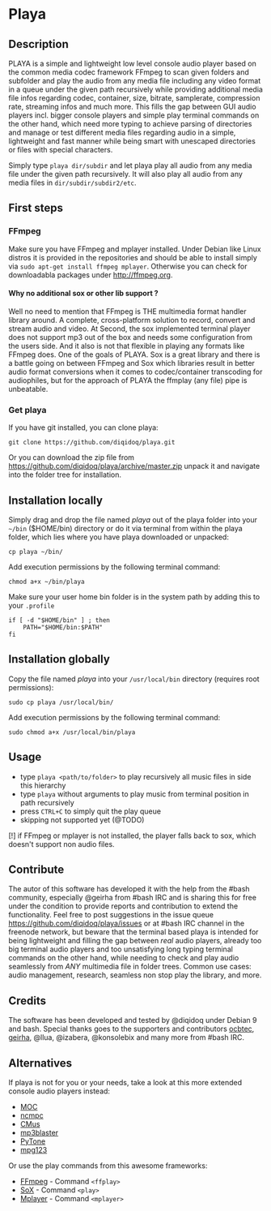 # Playa

## Description

PLAYA is a simple and lightweight low level console audio player based on the common media codec framework FFmpeg to scan given folders and subfolder and play the audio from any media file including any video format in a queue under the given path recursively while providing additional media file infos regarding codec, container, size, bitrate, samplerate, compression rate, streaming infos and much more. This fills the gap between GUI audio players incl. bigger console players and simple play terminal commands on the other hand, which need more typing to achieve parsing of directories and manage or test different media files regarding audio in a simple, lightweight and fast manner while being smart with unescaped directories or files with special characters.

Simply type ``` playa dir/subdir ``` and let playa play all audio from any media file under the given path recursively. It will also play all audio from any media files in ``` dir/subdir/subdir2/etc ```.

## First steps

### FFmpeg

Make sure you have FFmpeg and mplayer installed. Under Debian like Linux distros it is provided in the repositories and should be able to install simply via ``` sudo apt-get install ffmpeg mplayer ```. Otherwise you can check for downloadabla packages under http://ffmpeg.org.

#### Why no additional sox or other lib support ?
Well no need to mention that FFmpeg is THE multimedia format handler library around. A complete, cross-platform solution to record, convert and stream audio and video. At Second, the sox implemented terminal player does not support mp3 out of the box and needs some configuration from the users side. And it also is not that flexible in playing any formats like FFmpeg does. One of the goals of PLAYA. Sox is a great library and there is a battle going on between FFmpeg and Sox which libraries result in better audio format conversions when it comes to codec/container transcoding for audiophiles, but for the approach of PLAYA the ffmplay (any file) pipe is unbeatable.

### Get playa

If you have git installed, you can clone playa:

```
git clone https://github.com/diqidoq/playa.git
```

Or you can download the zip file from https://github.com/diqidoq/playa/archive/master.zip unpack it and navigate into the folder tree for installation.

## Installation locally

Simply drag and drop the file named *playa* out of the playa folder into your ``` ~/bin ``` ($HOME/bin) directory or do it via terminal from within the playa folder, which lies where you have playa downloaded or unpacked:

```
cp playa ~/bin/
```

Add execution permissions by the following terminal command:

```
chmod a+x ~/bin/playa
```

Make sure your user home bin folder is in the system path by adding this to your ``` .profile ```

```
if [ -d "$HOME/bin" ] ; then
    PATH="$HOME/bin:$PATH"
fi
```

## Installation globally

Copy the file named *playa* into your ``` /usr/local/bin ``` directory (requires root permissions):

```
sudo cp playa /usr/local/bin/
```

Add execution permissions by the following terminal command:

```
sudo chmod a+x /usr/local/bin/playa
```

## Usage

+ type ``` playa <path/to/folder> ``` to play recursively all music files in side this hierarchy
+ type ``` playa ``` without arguments to play music from terminal position in path recursively
+ press ` CTRL+C ` to simply quit the play queue
+ skipping not supported yet (@TODO)

[!] if FFmpeg or mplayer is not installed, the player falls back to sox, which doesn't support non audio files.

## Contribute

The autor of this software has developed it with the help from the #bash community, especially @geirha from #bash IRC and is sharing this for free under the condition to provide reports and contribution to extend the functionality. Feel free to post suggestions in the issue queue https://github.com/diqidoq/playa/issues or at #bash IRC channel in the freenode network, but beware that the terminal based playa is intended for being lightweight and filling the gap between *real* audio players, already too big terminal audio players and too unsatisfying long typing terminal commands on the other hand, while needing to check and play audio seamlessly from *ANY* multimedia file in folder trees. Common use cases: audio management, research, seamless non stop play the library, and more.

## Credits

The software has been developed and tested by @diqidoq under Debian 9 and bash. Special thanks goes to the supporters and contributors [ocbtec](https://github.com/ocbtec), [geirha](https://github.com/geirha), @llua, @izabera, @konsolebix and many more from #bash IRC.

## Alternatives

If playa is not for you or your needs, take a look at this more extended console audio players instead:

+ [MOC](http://moc.daper.net/)
+ [ncmpc](http://www.musicpd.org/clients/ncmpc/)
+ [CMus](https://cmus.github.io/)
+ [mp3blaster](http://mp3blaster.sourceforge.net/)
+ [PyTone](http://www.luga.de/pytone/)
+ [mpg123](http://www.mpg123.de/)

Or use the play commands from this awesome frameworks:

+ [FFmpeg](https://www.ffmpeg.org/) - Command ```<ffplay> ```
+ [SoX](http://sox.sourceforge.net/) - Command ``` <play> ```
+ [Mplayer](http://www.mplayerhq.hu/design7/news.html) - Command ``` <mplayer> ```
